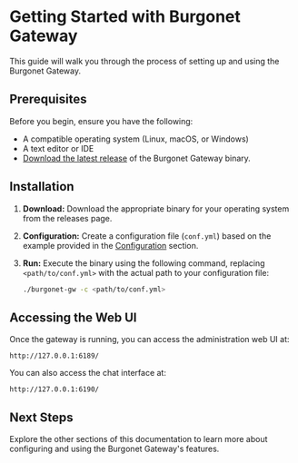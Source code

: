 # Getting Started with Burgonet Gateway

This guide will walk you through the process of setting up and using the Burgonet Gateway.

## Prerequisites

Before you begin, ensure you have the following:

* A compatible operating system (Linux, macOS, or Windows)
* A text editor or IDE
* [Download the latest release](https://github.com/burgonet-eu/gateway/releases) of the Burgonet Gateway binary.

## Installation

1. **Download:** Download the appropriate binary for your operating system from the releases page.
2. **Configuration:** Create a configuration file (`conf.yml`) based on the example provided in the [Configuration](configuration.md) section.
3. **Run:** Execute the binary using the following command, replacing `<path/to/conf.yml>` with the actual path to your configuration file:

   ```bash
   ./burgonet-gw -c <path/to/conf.yml>
   ```

## Accessing the Web UI

Once the gateway is running, you can access the administration web UI at:

```
http://127.0.0.1:6189/
```

You can also access the chat interface at:

```
http://127.0.0.1:6190/
```

## Next Steps

Explore the other sections of this documentation to learn more about configuring and using the Burgonet Gateway's features.


